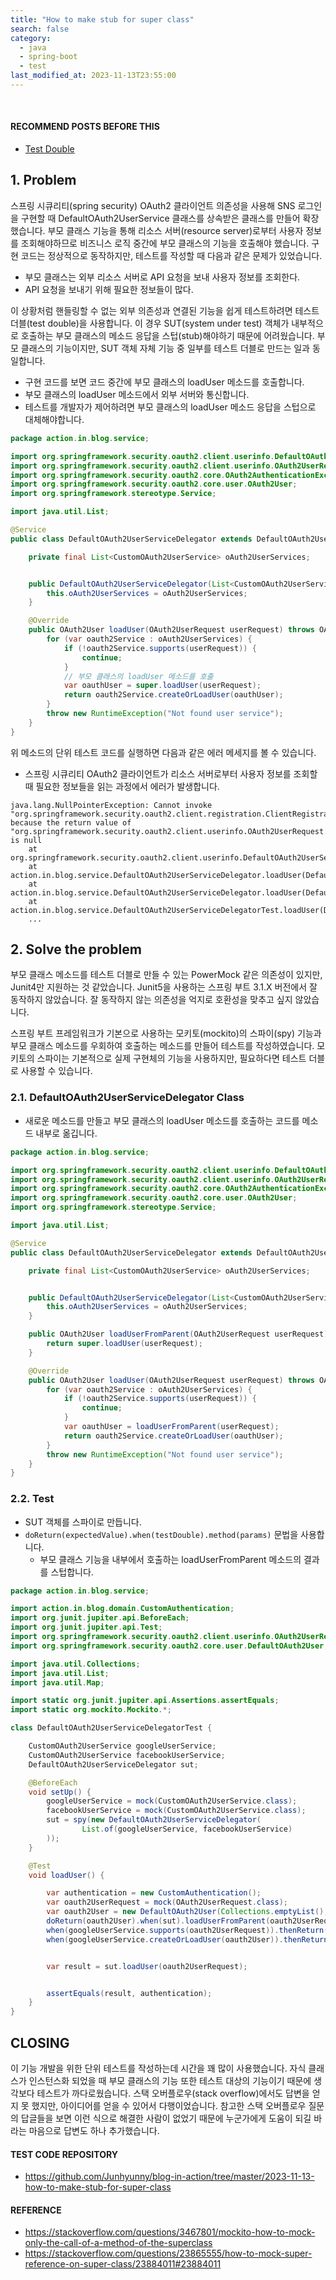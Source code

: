 ```yaml
---
title: "How to make stub for super class"
search: false
category:
  - java
  - spring-boot
  - test
last_modified_at: 2023-11-13T23:55:00
---
```


<br/>

#### RECOMMEND POSTS BEFORE THIS

- [Test Double][test-double-link]

## 1. Problem

스프링 시큐리티(spring security) OAuth2 클라이언트 의존성을 사용해 SNS 로그인을 구현할 때 DefaultOAuth2UserService 클래스를 상속받은 클래스를 만들어 확장했습니다. 부모 클래스 기능을 통해 리소스 서버(resource server)로부터 사용자 정보를 조회해야하므로 비즈니스 로직 중간에 부모 클래스의 기능을 호출해야 했습니다. 구현 코드는 정상적으로 동작하지만, 테스트를 작성할 때 다음과 같은 문제가 있었습니다. 

- 부모 클래스는 외부 리소스 서버로 API 요청을 보내 사용자 정보를 조회한다.
- API 요청을 보내기 위해 필요한 정보들이 많다. 

이 상황처럼 핸들링할 수 없는 외부 의존성과 연결된 기능을 쉽게 테스트하려면 테스트 더블(test double)을 사용합니다. 이 경우 SUT(system under test) 객체가 내부적으로 호출하는 부모 클래스의 메소드 응답을 스텁(stub)해야하기 때문에 어려웠습니다. 부모 클래스의 기능이지만, SUT 객체 자체 기능 중 일부를 테스트 더블로 만드는 일과 동일합니다. 

- 구현 코드를 보면 코드 중간에 부모 클래스의 loadUser 메소드를 호출합니다. 
- 부모 클래스의 loadUser 메소드에서 외부 서버와 통신합니다. 
- 테스트를 개발자가 제어하려면 부모 클래스의 loadUser 메소드 응답을 스텁으로 대체해야합니다.

```java
package action.in.blog.service;

import org.springframework.security.oauth2.client.userinfo.DefaultOAuth2UserService;
import org.springframework.security.oauth2.client.userinfo.OAuth2UserRequest;
import org.springframework.security.oauth2.core.OAuth2AuthenticationException;
import org.springframework.security.oauth2.core.user.OAuth2User;
import org.springframework.stereotype.Service;

import java.util.List;

@Service
public class DefaultOAuth2UserServiceDelegator extends DefaultOAuth2UserService {

    private final List<CustomOAuth2UserService> oAuth2UserServices;


    public DefaultOAuth2UserServiceDelegator(List<CustomOAuth2UserService> oAuth2UserServices) {
        this.oAuth2UserServices = oAuth2UserServices;
    }

    @Override
    public OAuth2User loadUser(OAuth2UserRequest userRequest) throws OAuth2AuthenticationException {
        for (var oauth2Service : oAuth2UserServices) {
            if (!oauth2Service.supports(userRequest)) {
                continue;
            }
            // 부모 클래스의 loadUser 메소드를 호출
            var oauthUser = super.loadUser(userRequest);
            return oauth2Service.createOrLoadUser(oauthUser);
        }
        throw new RuntimeException("Not found user service");
    }
}
```

위 메소드의 단위 테스트 코드를 실행하면 다음과 같은 에러 메세지를 볼 수 있습니다. 

- 스프링 시큐리티 OAuth2 클라이언트가 리소스 서버로부터 사용자 정보를 조회할 때 필요한 정보들을 읽는 과정에서 에러가 발생합니다.

```
java.lang.NullPointerException: Cannot invoke "org.springframework.security.oauth2.client.registration.ClientRegistration.getProviderDetails()" because the return value of "org.springframework.security.oauth2.client.userinfo.OAuth2UserRequest.getClientRegistration()" is null
	at org.springframework.security.oauth2.client.userinfo.DefaultOAuth2UserService.loadUser(DefaultOAuth2UserService.java:91)
	at action.in.blog.service.DefaultOAuth2UserServiceDelegator.loadUser(DefaultOAuth2UserServiceDelegator.java:31)
	at action.in.blog.service.DefaultOAuth2UserServiceDelegator.loadUser(DefaultOAuth2UserServiceDelegator.java:27)
	at action.in.blog.service.DefaultOAuth2UserServiceDelegatorTest.loadUser(DefaultOAuth2UserServiceDelegatorTest.java:42)
    ...
```

## 2. Solve the problem 

부모 클래스 메소드를 테스트 더블로 만들 수 있는 PowerMock 같은 의존성이 있지만, Junit4만 지원하는 것 같았습니다. Junit5을 사용하는 스프링 부트 3.1.X 버전에서 잘 동작하지 않았습니다. 잘 동작하지 않는 의존성을 억지로 호환성을 맞추고 싶지 않았습니다. 

스프링 부트 프레임워크가 기본으로 사용하는 모키토(mockito)의 스파이(spy) 기능과 부모 클래스 메소드를 우회하여 호출하는 메소드를 만들어 테스트를 작성하였습니다. 모키토의 스파이는 기본적으로 실제 구현체의 기능을 사용하지만, 필요하다면 테스트 더블로 사용할 수 있습니다. 

### 2.1. DefaultOAuth2UserServiceDelegator Class

- 새로운 메소드를 만들고 부모 클래스의 loadUser 메소드를 호출하는 코드를 메소드 내부로 옮깁니다.

```java
package action.in.blog.service;

import org.springframework.security.oauth2.client.userinfo.DefaultOAuth2UserService;
import org.springframework.security.oauth2.client.userinfo.OAuth2UserRequest;
import org.springframework.security.oauth2.core.OAuth2AuthenticationException;
import org.springframework.security.oauth2.core.user.OAuth2User;
import org.springframework.stereotype.Service;

import java.util.List;

@Service
public class DefaultOAuth2UserServiceDelegator extends DefaultOAuth2UserService {

    private final List<CustomOAuth2UserService> oAuth2UserServices;


    public DefaultOAuth2UserServiceDelegator(List<CustomOAuth2UserService> oAuth2UserServices) {
        this.oAuth2UserServices = oAuth2UserServices;
    }

    public OAuth2User loadUserFromParent(OAuth2UserRequest userRequest) {
        return super.loadUser(userRequest);
    }

    @Override
    public OAuth2User loadUser(OAuth2UserRequest userRequest) throws OAuth2AuthenticationException {
        for (var oauth2Service : oAuth2UserServices) {
            if (!oauth2Service.supports(userRequest)) {
                continue;
            }
            var oauthUser = loadUserFromParent(userRequest);
            return oauth2Service.createOrLoadUser(oauthUser);
        }
        throw new RuntimeException("Not found user service");
    }
}
```

### 2.2. Test

- SUT 객체를 스파이로 만듭니다.
- `doReturn(expectedValue).when(testDouble).method(params)` 문법을 사용합니다. 
    - 부모 클래스 기능을 내부에서 호출하는 loadUserFromParent 메소드의 결과를 스텁합니다.

```java
package action.in.blog.service;

import action.in.blog.domain.CustomAuthentication;
import org.junit.jupiter.api.BeforeEach;
import org.junit.jupiter.api.Test;
import org.springframework.security.oauth2.client.userinfo.OAuth2UserRequest;
import org.springframework.security.oauth2.core.user.DefaultOAuth2User;

import java.util.Collections;
import java.util.List;
import java.util.Map;

import static org.junit.jupiter.api.Assertions.assertEquals;
import static org.mockito.Mockito.*;

class DefaultOAuth2UserServiceDelegatorTest {

    CustomOAuth2UserService googleUserService;
    CustomOAuth2UserService facebookUserService;
    DefaultOAuth2UserServiceDelegator sut;

    @BeforeEach
    void setUp() {
        googleUserService = mock(CustomOAuth2UserService.class);
        facebookUserService = mock(CustomOAuth2UserService.class);
        sut = spy(new DefaultOAuth2UserServiceDelegator(
                List.of(googleUserService, facebookUserService)
        ));
    }

    @Test
    void loadUser() {

        var authentication = new CustomAuthentication();
        var oauth2UserRequest = mock(OAuth2UserRequest.class);
        var oauth2User = new DefaultOAuth2User(Collections.emptyList(), Map.of("id", "junhyunny"), "id");
        doReturn(oauth2User).when(sut).loadUserFromParent(oauth2UserRequest);
        when(googleUserService.supports(oauth2UserRequest)).thenReturn(true);
        when(googleUserService.createOrLoadUser(oauth2User)).thenReturn(authentication);


        var result = sut.loadUser(oauth2UserRequest);


        assertEquals(result, authentication);
    }
}
```

## CLOSING

이 기능 개발을 위한 단위 테스트를 작성하는데 시간을 꽤 많이 사용했습니다. 자식 클래스가 인스턴스화 되었을 때 부모 클래스의 기능 또한 테스트 대상의 기능이기 때문에 생각보다 테스트가 까다로웠습니다. 스택 오버플로우(stack overflow)에서도 답변을 얻지 못 했지만, 아이디어를 얻을 수 있어서 다행이었습니다. 참고한 스택 오버플로우 질문의 답글들을 보면 이런 식으로 해결한 사람이 없었기 때문에 누군가에게 도움이 되길 바라는 마음으로 답변도 하나 추가했습니다. 

#### TEST CODE REPOSITORY

- <https://github.com/Junhyunny/blog-in-action/tree/master/2023-11-13-how-to-make-stub-for-super-class>

#### REFERENCE

- <https://stackoverflow.com/questions/3467801/mockito-how-to-mock-only-the-call-of-a-method-of-the-superclass>
- <https://stackoverflow.com/questions/23865555/how-to-mock-super-reference-on-super-class/23884011#23884011>

[test-double-link]: https://junhyunny.github.io/information/test-driven-development/test-double/